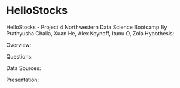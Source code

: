 # HelloStocks
HelloStocks - Project 4
Northwestern Data Science Bootcamp
By Prathyusha Challa, Xuan He, Alex Koynoff, Itunu O, Zola
Hypothesis:


Overview:

Questions:

Data Sources:

Presentation:

